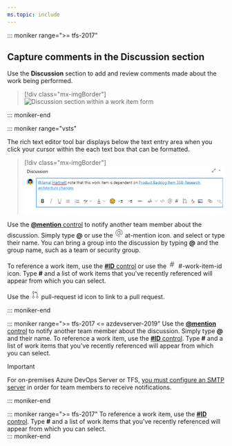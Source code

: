 ```yaml
---
ms.topic: include
---
```



::: moniker range=">= tfs-2017" 

## Capture comments in the Discussion section 

Use the **Discussion** section to add and review comments made about the work being performed. 

> [!div class="mx-imgBorder"]  
> ![Discussion section within a work item form](/azure/devops/boards/backlogs/_img/discussion-section.png)   

::: moniker-end 

::: moniker range="vsts"   

The rich text editor tool bar displays below the text entry area when you click your cursor within the each text box that can be formatted. 


> [!div class="mx-imgBorder"]  
> ![Discussion section, New Rich Text Editor toolbar](../queries/_img/share-plans/discussion-rich-text-editor-toolbar.png)  

Use the [**@mention** control](../../notifications/at-mentions.md) to notify another team member about the discussion. Simply type **@** or use the ![ ](../../_img/icons/at-mention.png) at-mention icon. and select or type their name. You can bring a group into the discussion by typing **@** and the group name, such as a team or security group. 

To reference a work item, use the [**#ID** control](../../notifications/add-links-to-work-items.md) or use the ![ ](../../_img/icons/work-id.png) #-work-item-id icon. Type **#** and a list of work items that you've recently referenced will appear from which you can select.  

Use the  ![ ](../../_img/icons/pr-id.png) pull-request id icon to link to a pull request. 

::: moniker-end  

::: moniker range=">= tfs-2017 <= azdevserver-2019" 
Use the [**@mention** control](../../notifications/at-mentions.md) to notify another team member about the discussion. Simply type **@** and their name. To reference a work item, use the [**#ID** control](../../notifications/add-links-to-work-items.md). Type **#** and a list of work items that you've recently referenced will appear from which you can select.  

> [!IMPORTANT]  
> For on-premises Azure DevOps Server or TFS, [you must configure an SMTP server](/tfs/server/admin/setup-customize-alerts) in order for team members to receive notifications.

::: moniker-end 


::: moniker range=">= tfs-2017" 
To reference a work item, use the [**#ID** control](../../notifications/add-links-to-work-items.md). Type **#** and a list of work items that you've recently referenced will appear from which you can select.  
::: moniker-end 

